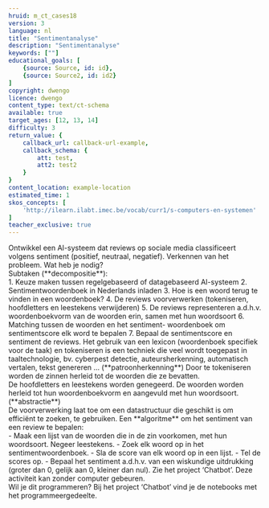 ```yaml
---
hruid: m_ct_cases18
version: 3
language: nl
title: "Sentimentanalyse"
description: "Sentimentanalyse"
keywords: [""]
educational_goals: [
    {source: Source, id: id}, 
    {source: Source2, id: id2}
]
copyright: dwengo
licence: dwengo
content_type: text/ct-schema
available: true
target_ages: [12, 13, 14]
difficulty: 3
return_value: {
    callback_url: callback-url-example,
    callback_schema: {
        att: test,
        att2: test2
    }
}
content_location: example-location
estimated_time: 1
skos_concepts: [
    'http://ilearn.ilabt.imec.be/vocab/curr1/s-computers-en-systemen'
]
teacher_exclusive: true
---
```


<context>
Ontwikkel een AI-systeem dat reviews op sociale media classificeert volgens sentiment (positief, neutraal, negatief).  
</div>
</context>
<decomposition>
Verkennen van het probleem. Wat heb je nodig? <br> Subtaken (**decompositie**):<br>
1. Keuze maken tussen regelgebaseerd of datagebaseerd AI-systeem
2. Sentimentwoordenboek in Nederlands inladen
3. Hoe is een woord terug te vinden in een woordenboek?    
4. De reviews voorverwerken (tokeniseren, hoofdletters en leestekens verwijderen)
5. De reviews representeren a.d.h.v. woordenboekvorm van de woorden erin, samen met hun woordsoort
6. Matching tussen de woorden en het sentiment- woordenboek om sentimentscore elk word te bepalen
7. Bepaal de sentimentscore en sentiment de reviews.
</decomposition>
<patternRecognition>
Het gebruik van een lexicon (woordenboek specifiek voor de taak) en tokeniseren is een techniek die veel wordt toegepast in taaltechnologie, bv. cyberpest detectie, auteursherkenning,  automatisch vertalen, tekst genereren … (**patroonherkenning**)
</patternRecognition>
<abstraction>
Door te tokeniseren worden de zinnen herleid tot de woorden die ze bevatten. <br>
De hoofdletters en leestekens worden genegeerd. De woorden worden herleid tot hun woordenboekvorm en aangevuld met hun woordsoort.(**abstractie**)<br>
De voorverwerking laat toe om een datastructuur die geschikt is om efficiënt te zoeken, te gebruiken.
</abstraction>
<algorithms>
Een **algoritme** om het sentiment van een review te bepalen:<br>
- Maak een lijst van de woorden die in de zin voorkomen, met hun woordsoort. Negeer leestekens.
- Zoek elk woord op in het sentimentwoordenboek.
- Sla de score van elk woord op in een lijst.
- Tel de scores op.
- Bepaal het sentiment a.d.h.v. van een wiskundige uitdrukking (groter dan 0, gelijk aan 0, kleiner dan nul).
</algorithms>
<implementation>
Zie het project ‘Chatbot’. Deze activiteit kan zonder computer gebeuren.<br>
Wil je dit programmeren? Bij het project ‘Chatbot’ vind je de notebooks met het programmeergedeelte.
</implementation>

